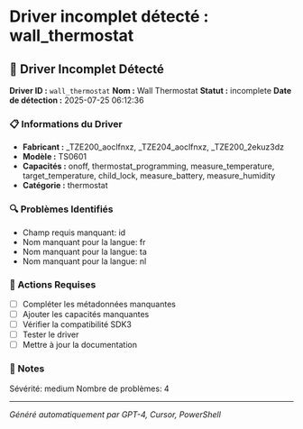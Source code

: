 # Driver incomplet détecté : wall_thermostat

## 🚨 Driver Incomplet Détecté

**Driver ID :** `wall_thermostat`
**Nom :** Wall Thermostat
**Statut :** incomplete
**Date de détection :** 2025-07-25 06:12:36

### 📋 Informations du Driver
- **Fabricant :** _TZE200_aoclfnxz, _TZE204_aoclfnxz, _TZE200_2ekuz3dz
- **Modèle :** TS0601
- **Capacités :** onoff, thermostat_programming, measure_temperature, target_temperature, child_lock, measure_battery, measure_humidity
- **Catégorie :** thermostat

### 🔍 Problèmes Identifiés
- Champ requis manquant: id
- Nom manquant pour la langue: fr
- Nom manquant pour la langue: ta
- Nom manquant pour la langue: nl

### 🎯 Actions Requises
- [ ] Compléter les métadonnées manquantes
- [ ] Ajouter les capacités manquantes
- [ ] Vérifier la compatibilité SDK3
- [ ] Tester le driver
- [ ] Mettre à jour la documentation

### 📝 Notes
Sévérité: medium
Nombre de problèmes: 4

---
*Généré automatiquement par GPT-4, Cursor, PowerShell*

